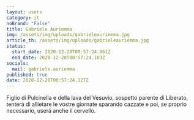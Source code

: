 ```yaml
---
layout: users
category: it
noBrand: "False"
title: Gabriele Auriemma
img: /assets/img/uploads/gabrieleauriemma.jpg
article_th: /assets/img/uploads/gabrieleauriemma.jpg
status:
  start_date: 2020-12-28T00:57:24.061Z
  end_date: 2020-12-28T00:57:24.103Z
socials:
  mail: gabriele.auriemma
published: true
date: 2020-12-28T00:57:24.127Z
---
```

Figlio di Pulcinella e della lava del Vesuvio, sospetto parente di Liberato, tenterá di allietare le vostre giornate sparando cazzate e poi, se proprio necessario, userá anche il cervello.